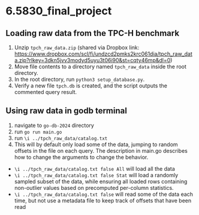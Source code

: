 # 6.5830_final_project

## Loading raw data from the TPC-H benchmark

1. Unzip `tpch_raw_data.zip` (shared via Dropbox link:
   https://www.dropbox.com/scl/fi/undzcd2pmks2krc061dia/tpch_raw_data.zip?rlkey=3dkn5jvv3modyd5uyu3t06i90&st=cqty46mp&dl=0)
2. Move file contents to a directory named `tpch_raw_data` inside the root
   directory.
3. In the root directory, run `python3 setup_database.py`.
4. Verify a new file `tpch.db` is created, and the script outputs the commented
   query result.

## Using raw data in godb terminal

1. navigate to `go-db-2024` directory
2. run `go run main.go`
3. run `\i ../tpch_raw_data/catalog.txt`
4. This will by default only load some of the data, jumping to random offsets in
the file on each query. The description in main.go describes how to change the
arguments to change the behavior.
* `\i ../tpch_raw_data/catalog.txt false All` will load all the data
* `\i ../tpch_raw_data/catalog.txt false Stat` will load a randomly sampled
subset of the data, while ensuring all loaded rows containing non-outlier values
based on precomputed per-column statistics.
* `\i ../tpch_raw_data/catalog.txt false` will read some of the data each time,
but not use a metadata file to keep track of offsets that have been read

